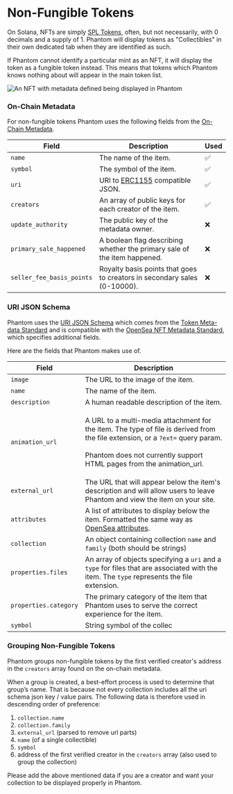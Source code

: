 # Non-Fungible Tokens

On Solana, NFTs are simply [SPL Tokens](https://spl.solana.com/token#example-create-a-non-fungible-token), often, but not necessarily, with 0 decimals and a supply of 1. Phantom will display tokens as "Collectibles" in their own dedicated tab when they are identified as such.

If Phantom cannot identify a particular mint as an NFT, it will display the token as a fungible token instead. This means that tokens which Phantom knows nothing about will appear in the main token list.

![An NFT with metadata defined being displayed in Phantom](../../.gitbook/assets/nft-detail-.png)

### On-Chain Metadata

For non-fungible tokens Phantom uses the following fields from the [On-Chain Metadata](on-chain-metadata.md).

| Field                     | Description                                                                   | Used  |
| ------------------------- | ----------------------------------------------------------------------------- | ----- |
| `name`                    | The name of the item.                                                         | ✅     |
| `symbol`                  | The symbol of the item.                                                       | ✅     |
| `uri`                     | URI to [ERC1155](https://0xjac.github.io/EIPs/EIPS/eip-1155) compatible JSON. | ✅     |
| `creators`                | An array of public keys for each creator of the item.                         | ✅     |
| `update_authority`        | The public key of the metadata owner.                                         | ❌     |
| `primary_sale_happened`   | A boolean flag describing whether the primary sale of the item happened.      | ❌     |
| `seller_fee_basis_points` | Royalty basis points that goes to creators in secondary sales (0-10000).      | ❌     |

### URI JSON Schema

Phantom uses the [URI JSON Schema](https://docs.metaplex.com/nft-standard#uri-json-schema) which comes from the [Token Meta-data Standard](https://docs.metaplex.com/token-metadata/v1.0.0/nft-standard) and is compatible with the [OpenSea NFT Metadata Standard](https://docs.opensea.io/docs/metadata-standards#section-metadata-structure), which specifies additional fields.

Here are the fields that Phantom makes use of.

| Field                 | Description                                                                                                                                                                                                                                                                        |
| --------------------- | ---------------------------------------------------------------------------------------------------------------------------------------------------------------------------------------------------------------------------------------------------------------------------------- |
| `image`               | The URL to the image of the item.                                                                                                                                                                                                                                                  |
| `name`                | The name of the item.                                                                                                                                                                                                                                                              |
| `description`         | A human readable description of the item.                                                                                                                                                                                                                                          |
| `animation_url`       | <p>A URL to a multi-media attachment for the item. The type of file is derived from the file extension, or a <code>?ext=</code> query param. <strong></strong> <br><strong></strong><br><strong></strong>Phantom does not currently support HTML pages from the animation_url.</p> |
| `external_url`        | The URL that will appear below the item's description and will allow users to leave Phantom and view the item on your site.                                                                                                                                                        |
| `attributes`          | A list of attributes to display below the item. Formatted the same way as [OpenSea attributes](https://docs.opensea.io/docs/metadata-standards#section-attributes).                                                                                                                |
| `collection`          | An object containing collection `name` and `family` (both should be strings)                                                                                                                                                                                                       |
| `properties.files`    | An array of objects specifying a `uri` and a `type` for files that are associated with the item. The `type` represents the file extension.                                                                                                                                         |
| `properties.category` | The primary category of the item that Phantom uses to serve the correct experience for the item.                                                                                                                                                                                   |
| `symbol`              | String symbol of the collec                                                                                                                                                                                                                                                        |

### Grouping Non-Fungible Tokens

Phantom groups non-fungible tokens by the first verified creator's address in the `creators` array found on the on-chain metadata.

When a group is created, a best-effort process is used to determine that group’s name. That is because not every collection includes all the uri schema json key / value pairs. The following data is therefore used in descending order of preference:

1. `collection.name`
2. `collection.family`
3. `external_url` (parsed to remove url parts)
4. `name` (of a single collectible)
5. `symbol`
6. address of the first verified creator in the `creators` array (also used to group the collection)

Please add the above mentioned data if you are a creator and want your collection to be displayed properly in Phantom.&#x20;

